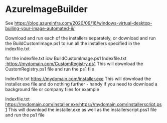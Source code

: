 # AzureImageBuilder
See https://blog.azureinfra.com/2020/09/16/windows-virtual-desktop-builing-your-image-automated-ii/

Download and run each of the installers separately, or download and run the BuildCustomImage.ps1 to run all the installers specified in the indexfile.txt

for the indexfile.txt icw BuildCustomImage.ps1
Indexfile.txt
;https://mydomain.com/CustomRegistry.ps1
This will download the CustomRegistry.ps1 file and run the ps1 file

Indexfile.txt
https://mydomain.com/installer.exe
This will download the installer.exe file and do nothing further - handy if you need to download a background file or company files for example

Indexfile.txt
https://mydomain.com/installer.exe;https://mydomain.com/installerscript.ps1
This will download the installer.exe as well as the installerscript.pss1 file and run the ps1 file
